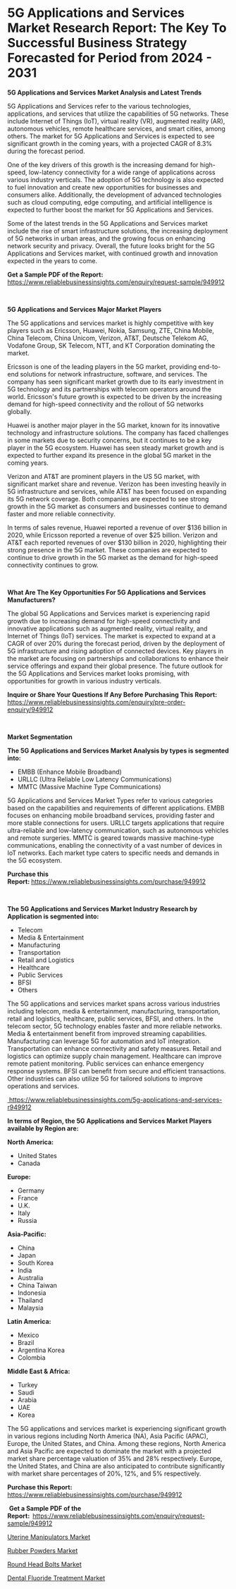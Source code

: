 <p><h1>5G Applications and Services Market Research Report: The Key To Successful Business Strategy Forecasted for Period from 2024 - 2031</h1></p><p><strong>5G Applications and Services Market Analysis and Latest Trends</strong></p>
<p><p>5G Applications and Services refer to the various technologies, applications, and services that utilize the capabilities of 5G networks. These include Internet of Things (IoT), virtual reality (VR), augmented reality (AR), autonomous vehicles, remote healthcare services, and smart cities, among others. The market for 5G Applications and Services is expected to see significant growth in the coming years, with a projected CAGR of 8.3% during the forecast period. </p><p>One of the key drivers of this growth is the increasing demand for high-speed, low-latency connectivity for a wide range of applications across various industry verticals. The adoption of 5G technology is also expected to fuel innovation and create new opportunities for businesses and consumers alike. Additionally, the development of advanced technologies such as cloud computing, edge computing, and artificial intelligence is expected to further boost the market for 5G Applications and Services.</p><p>Some of the latest trends in the 5G Applications and Services market include the rise of smart infrastructure solutions, the increasing deployment of 5G networks in urban areas, and the growing focus on enhancing network security and privacy. Overall, the future looks bright for the 5G Applications and Services market, with continued growth and innovation expected in the years to come.</p></p>
<p><strong>Get a Sample PDF of the Report:&nbsp;</strong> <a href="https://www.reliablebusinessinsights.com/enquiry/request-sample/949912">https://www.reliablebusinessinsights.com/enquiry/request-sample/949912</a></p>
<p>&nbsp;</p>
<p><strong>5G Applications and Services Major Market Players</strong></p>
<p><p>The 5G applications and services market is highly competitive with key players such as Ericsson, Huawei, Nokia, Samsung, ZTE, China Mobile, China Telecom, China Unicom, Verizon, AT&T, Deutsche Telekom AG, Vodafone Group, SK Telecom, NTT, and KT Corporation dominating the market.</p><p>Ericsson is one of the leading players in the 5G market, providing end-to-end solutions for network infrastructure, software, and services. The company has seen significant market growth due to its early investment in 5G technology and its partnerships with telecom operators around the world. Ericsson's future growth is expected to be driven by the increasing demand for high-speed connectivity and the rollout of 5G networks globally.</p><p>Huawei is another major player in the 5G market, known for its innovative technology and infrastructure solutions. The company has faced challenges in some markets due to security concerns, but it continues to be a key player in the 5G ecosystem. Huawei has seen steady market growth and is expected to further expand its presence in the global 5G market in the coming years.</p><p>Verizon and AT&T are prominent players in the US 5G market, with significant market share and revenue. Verizon has been investing heavily in 5G infrastructure and services, while AT&T has been focused on expanding its 5G network coverage. Both companies are expected to see strong growth in the 5G market as consumers and businesses continue to demand faster and more reliable connectivity.</p><p>In terms of sales revenue, Huawei reported a revenue of over $136 billion in 2020, while Ericsson reported a revenue of over $25 billion. Verizon and AT&T each reported revenues of over $130 billion in 2020, highlighting their strong presence in the 5G market. These companies are expected to continue to drive growth in the 5G market as the demand for high-speed connectivity continues to grow.</p></p>
<p>&nbsp;</p>
<p><strong>What Are The Key Opportunities For 5G Applications and Services Manufacturers?</strong></p>
<p><p>The global 5G Applications and Services market is experiencing rapid growth due to increasing demand for high-speed connectivity and innovative applications such as augmented reality, virtual reality, and Internet of Things (IoT) services. The market is expected to expand at a CAGR of over 20% during the forecast period, driven by the deployment of 5G infrastructure and rising adoption of connected devices. Key players in the market are focusing on partnerships and collaborations to enhance their service offerings and expand their global presence. The future outlook for the 5G Applications and Services market looks promising, with opportunities for growth in various industry verticals.</p></p>
<p><strong>Inquire or Share Your Questions If Any Before Purchasing This Report:</strong> <a href="https://www.reliablebusinessinsights.com/enquiry/pre-order-enquiry/949912">https://www.reliablebusinessinsights.com/enquiry/pre-order-enquiry/949912</a></p>
<p>&nbsp;</p>
<p><strong>Market Segmentation</strong></p>
<p><strong>The 5G Applications and Services Market Analysis by types is segmented into:</strong></p>
<p><ul><li>EMBB (Enhance Mobile Broadband)</li><li>URLLC (Ultra Reliable Low Latency Communications)</li><li>MMTC (Massive Machine Type Communications)</li></ul></p>
<p><p>5G Applications and Services Market Types refer to various categories based on the capabilities and requirements of different applications. EMBB focuses on enhancing mobile broadband services, providing faster and more stable connections for users. URLLC targets applications that require ultra-reliable and low-latency communication, such as autonomous vehicles and remote surgeries. MMTC is geared towards massive machine-type communications, enabling the connectivity of a vast number of devices in IoT networks. Each market type caters to specific needs and demands in the 5G ecosystem.</p></p>
<p><strong>Purchase this Report:&nbsp;</strong><a href="https://www.reliablebusinessinsights.com/purchase/949912">https://www.reliablebusinessinsights.com/purchase/949912</a></p>
<p>&nbsp;</p>
<p><strong>The 5G Applications and Services Market Industry Research by Application is segmented into:</strong></p>
<p><ul><li>Telecom</li><li>Media & Entertainment</li><li>Manufacturing</li><li>Transportation</li><li>Retail and Logistics</li><li>Healthcare</li><li>Public Services</li><li>BFSI</li><li>Others</li></ul></p>
<p><p>The 5G applications and services market spans across various industries including telecom, media & entertainment, manufacturing, transportation, retail and logistics, healthcare, public services, BFSI, and others. In the telecom sector, 5G technology enables faster and more reliable networks. Media & entertainment benefit from improved streaming capabilities. Manufacturing can leverage 5G for automation and IoT integration. Transportation can enhance connectivity and safety measures. Retail and logistics can optimize supply chain management. Healthcare can improve remote patient monitoring. Public services can enhance emergency response systems. BFSI can benefit from secure and efficient transactions. Other industries can also utilize 5G for tailored solutions to improve operations and services.</p></p>
<p><a href="https://www.reliablebusinessinsights.com/5g-applications-and-services-r949912">&nbsp;https://www.reliablebusinessinsights.com/5g-applications-and-services-r949912</a></p>
<p><strong>In terms of Region, the 5G Applications and Services Market Players available by Region are:</strong></p>
<p>
    <p> <strong> North America: </strong>
        <ul>
            <li>United States</li>
            <li>Canada</li>
        </ul>
        </p> 
    <p> <strong> Europe: </strong>
        <ul>
            <li>Germany</li>
            <li>France</li>
            <li>U.K.</li>
            <li>Italy</li>
            <li>Russia</li>
        </ul>
        </p> 
    <p> <strong> Asia-Pacific: </strong>
        <ul>
            <li>China</li>
            <li>Japan</li>
            <li>South Korea</li>
            <li>India</li>
            <li>Australia</li>
            <li>China Taiwan</li>
            <li>Indonesia</li>
            <li>Thailand</li>
            <li>Malaysia</li>
        </ul>
        </p> 
    <p> <strong> Latin America: </strong>
        <ul>
            <li>Mexico</li>
            <li>Brazil</li>
            <li>Argentina Korea</li>
            <li>Colombia</li>
        </ul>
        </p> 
    <p> <strong> Middle East & Africa: </strong>
        <ul>
            <li>Turkey</li>
            <li>Saudi</li>
            <li>Arabia</li>
            <li>UAE</li>
            <li>Korea</li>
        </ul>
    </p>
    </p>
<p><p>The 5G applications and services market is experiencing significant growth in various regions including North America (NA), Asia Pacific (APAC), Europe, the United States, and China. Among these regions, North America and Asia Pacific are expected to dominate the market with a projected market share percentage valuation of 35% and 28% respectively. Europe, the United States, and China are also anticipated to contribute significantly with market share percentages of 20%, 12%, and 5% respectively.</p></p>
<p><strong>Purchase this Report: </strong><a href="https://www.reliablebusinessinsights.com/purchase/949912">https://www.reliablebusinessinsights.com/purchase/949912</a></p>
<p>&nbsp;<strong>Get a Sample PDF of the Report:&nbsp;&nbsp;</strong><a href="https://www.reliablebusinessinsights.com/enquiry/request-sample/949912">https://www.reliablebusinessinsights.com/enquiry/request-sample/949912</a></p>
<p><strong></strong></p>
<p><p><a href="https://github.com/phuonganhit041011/Market-Research-Report-List-1/blob/main/uterine-manipulators-market.md">Uterine Manipulators Market</a></p><p><a href="https://www.linkedin.com/pulse/rubber-powders-market-size-amp-share-analysis-growth-trends-clj6f?trackingId=GqkB6N7LzC3woJRYlokyJw%3D%3D">Rubber Powders Market</a></p><p><a href="https://www.linkedin.com/pulse/global-round-head-bolts-market-size-expected-reach-cagr-129-sa64f?trackingId=UxxnmofA%2FuAkJEDW36IXzQ%3D%3D">Round Head Bolts Market</a></p><p><a href="https://github.com/nhteumcc68/Market-Research-Report-List-1/blob/main/dental-fluoride-treatment-market.md">Dental Fluoride Treatment Market</a></p></p>